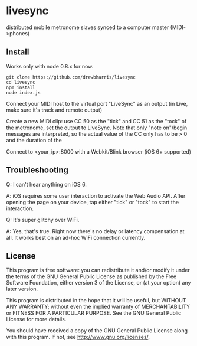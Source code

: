 livesync
========

distributed mobile metronome slaves synced to a computer master (MIDI->phones)

## Install

Works only with node 0.8.x for now.

	git clone https://github.com/drewbharris/livesync
	cd livesync
	npm install
	node index.js

Connect your MIDI host to the virtual port "LiveSync" as an output (in Live, make sure it's track and remote output)

Create a new MIDI clip:  use CC 50 as the "tick" and CC 51 as the "tock" of the metronome, set the output to LiveSync.  Note that only "note on"/begin messages are interpreted, so the actual value of the CC only has to be > 0 and the duration of the 

Connect to <your_ip>:8000 with a Webkit/Blink browser (iOS 6+ supported)

## Troubleshooting

Q: I can't hear anything on iOS 6.

A: iOS requires some user interaction to activate the Web Audio API.  After opening the page on your device, tap either "tick" or "tock" to start the interaction.

Q: It's super glitchy over WiFi.

A: Yes, that's true.  Right now there's no delay or latency compensation at all.  It works best on an ad-hoc WiFi connection currently.

## License

This program is free software: you can redistribute it and/or modify it under the terms of the GNU General Public License as published by the Free Software Foundation, either version 3 of the License, or (at your option) any later version.

This program is distributed in the hope that it will be useful, but WITHOUT ANY WARRANTY; without even the implied warranty of MERCHANTABILITY or FITNESS FOR A PARTICULAR PURPOSE. See the GNU General Public License for more details.

You should have received a copy of the GNU General Public License along with this program. If not, see http://www.gnu.org/licenses/.
